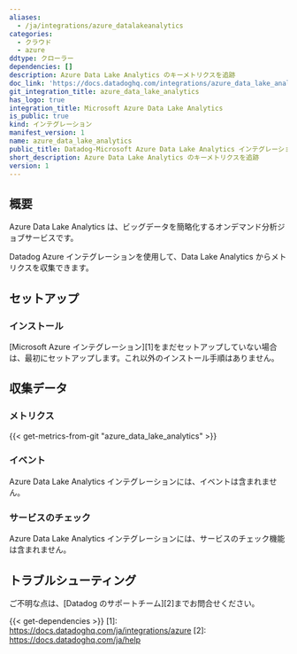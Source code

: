```yaml
---
aliases:
  - /ja/integrations/azure_datalakeanalytics
categories:
  - クラウド
  - azure
ddtype: クローラー
dependencies: []
description: Azure Data Lake Analytics のキーメトリクスを追跡
doc_link: 'https://docs.datadoghq.com/integrations/azure_data_lake_analytics/'
git_integration_title: azure_data_lake_analytics
has_logo: true
integration_title: Microsoft Azure Data Lake Analytics
is_public: true
kind: インテグレーション
manifest_version: 1
name: azure_data_lake_analytics
public_title: Datadog-Microsoft Azure Data Lake Analytics インテグレーション
short_description: Azure Data Lake Analytics のキーメトリクスを追跡
version: 1
---
```

## 概要

Azure Data Lake Analytics は、ビッグデータを簡略化するオンデマンド分析ジョブサービスです。

Datadog Azure インテグレーションを使用して、Data Lake Analytics からメトリクスを収集できます。

## セットアップ
### インストール

[Microsoft Azure インテグレーション][1]をまだセットアップしていない場合は、最初にセットアップします。これ以外のインストール手順はありません。

## 収集データ
### メトリクス
{{< get-metrics-from-git "azure_data_lake_analytics" >}}


### イベント
Azure Data Lake Analytics インテグレーションには、イベントは含まれません。

### サービスのチェック
Azure Data Lake Analytics インテグレーションには、サービスのチェック機能は含まれません。

## トラブルシューティング
ご不明な点は、[Datadog のサポートチーム][2]までお問合せください。



{{< get-dependencies >}}
[1]: https://docs.datadoghq.com/ja/integrations/azure
[2]: https://docs.datadoghq.com/ja/help
